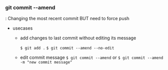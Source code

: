 
### git commit --amend
: Changing the most recent commit BUT need to force push

-  usecases
	- add changes to last commit without editing its message

		`$ git add .`
		`$ git commit --amend --no-edit`

	- edit commit message
		`$ git commit --amend`
		or
		`$ git commit --amend -m "new commit message"`

### 